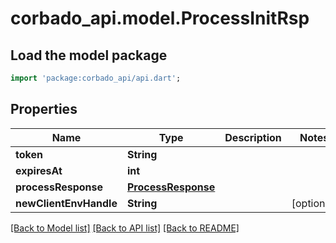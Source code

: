 # corbado_api.model.ProcessInitRsp

## Load the model package
```dart
import 'package:corbado_api/api.dart';
```

## Properties
Name | Type | Description | Notes
------------ | ------------- | ------------- | -------------
**token** | **String** |  | 
**expiresAt** | **int** |  | 
**processResponse** | [**ProcessResponse**](ProcessResponse.md) |  | 
**newClientEnvHandle** | **String** |  | [optional] 

[[Back to Model list]](../README.md#documentation-for-models) [[Back to API list]](../README.md#documentation-for-api-endpoints) [[Back to README]](../README.md)


